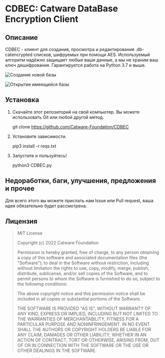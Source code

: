 # CDBEC: Catware DataBase Encryption Client
## Описание
CDBEC - клиент для создания, просмотра и редактирования .db-catencrypted списков, шифруемых при помощи AES. Используемый алгоритм надёжно защищает любые ваши данные, а мы не храним ваш ключ дешифрования. Гарантируется работа на Python 3.7 и выше.

![Создание новой базы](https://sun9-24.userapi.com/impg/tDKYTIcNsYZPXnUt1V73aFxNcAcLVAKuhJ1ZSA/8WI4UIzgS7Y.jpg?size=1721x943&quality=96&sign=e6130e248fb28c24c0822c58b86f7a23&type=album)

![Открытие имеющейся базы](https://sun9-31.userapi.com/impg/d2bXByxaVJnLurdSTH5FTL7edX71-XzVAI-ySg/bp5JEg3dh1E.jpg?size=1118x972&quality=96&sign=64bf5afdbca278a3c5d1c0b18d5f3bc4&type=album)

## Установка

 1. Скачайте этот репозиторий на свой компьютер. Вы можете использовать Git или любой другой метод.

    git clone https://github.com/Catware-Foundation/CDBEC

 2. Установите зависимости.
 

    pip3 install -r reqs.txt

3. Запустите и пользуйтесь!

    python3 CDBEC.py

## Недоработки, баги, улучшения, предложения и прочее
Для всего этого вы можете прислать нам Issue или Pull request, ваша идея обязательно будет рассмотрена.

## Лицензия

> MIT License
> 
>Copyright (c) 2022 Catware Foundation
>
> Permission is hereby granted, free of charge, to any person obtaining a copy of this software and associated documentation files
> (the "Software"), to deal in the Software without restriction,
> including without limitation the rights to use, copy, modify, merge,
> publish, distribute, sublicense, and/or sell copies of the Software,
> and to permit persons to whom the Software is furnished to do so,
> subject to the following conditions:
> 
> The above copyright notice and this permission notice shall be
> included in all copies or substantial portions of the Software.
> 
> THE SOFTWARE IS PROVIDED "AS IS", WITHOUT WARRANTY OF ANY KIND,
> EXPRESS OR IMPLIED, INCLUDING BUT NOT LIMITED TO THE WARRANTIES OF
> MERCHANTABILITY, FITNESS FOR A PARTICULAR PURPOSE AND NONINFRINGEMENT.
> IN NO EVENT SHALL THE AUTHORS OR COPYRIGHT HOLDERS BE LIABLE FOR ANY
> CLAIM, DAMAGES OR OTHER LIABILITY, WHETHER IN AN ACTION OF CONTRACT,
> TORT OR OTHERWISE, ARISING FROM, OUT OF OR IN CONNECTION WITH THE
> SOFTWARE OR THE USE OR OTHER DEALINGS IN THE SOFTWARE.
